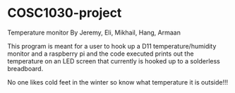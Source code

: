 # COSC1030-project
 Temperature monitor
By Jeremy, Eli, Mikhail, Hang, Armaan

This program is meant for a user to hook up a D11 temperature/humidity monitor and a raspberry pi and the code executed prints out the temperature
on an LED screen that currently is hooked up to a solderless breadboard. 

No one likes cold feet in the winter so know what temperature it is outside!!!
